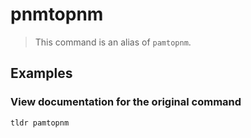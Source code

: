 # pnmtopnm

> This command is an alias of `pamtopnm`.

## Examples

### View documentation for the original command

```bash
tldr pamtopnm
```
